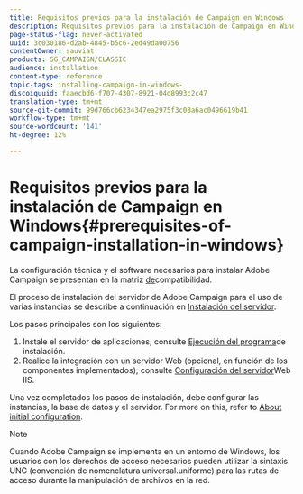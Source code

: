 ```yaml
---
title: Requisitos previos para la instalación de Campaign en Windows
description: Requisitos previos para la instalación de Campaign en Windows
page-status-flag: never-activated
uuid: 3c030186-d2ab-4845-b5c6-2ed49da00756
contentOwner: sauviat
products: SG_CAMPAIGN/CLASSIC
audience: installation
content-type: reference
topic-tags: installing-campaign-in-windows-
discoiquuid: faaecbd6-f707-4307-8921-04d8993c2c47
translation-type: tm+mt
source-git-commit: 99d766cb6234347ea2975f3c08a6ac0496619b41
workflow-type: tm+mt
source-wordcount: '141'
ht-degree: 12%

---
```



# Requisitos previos para la instalación de Campaign en Windows{#prerequisites-of-campaign-installation-in-windows}

La configuración técnica y el software necesarios para instalar Adobe Campaign se presentan en la matriz [de](../../rn/using/compatibility-matrix.md)compatibilidad.

El proceso de instalación del servidor de Adobe Campaign para el uso de varias instancias se describe a continuación en [Instalación del servidor](../../installation/using/installing-the-server.md).

Los pasos principales son los siguientes:

1. Instale el servidor de aplicaciones, consulte [Ejecución del programa](../../installation/using/installing-the-server.md#executing-the-installation-program)de instalación.
1. Realice la integración con un servidor Web (opcional, en función de los componentes implementados); consulte [Configuración del servidor](../../installation/using/integration-into-a-web-server-for-windows.md#configuring-the-iis-web-server)Web IIS.

Una vez completados los pasos de instalación, debe configurar las instancias, la base de datos y el servidor. For more on this, refer to [About initial configuration](../../installation/using/about-initial-configuration.md).

>[!NOTE]
>
>Cuando Adobe Campaign se implementa en un entorno de Windows, los usuarios con los derechos de acceso necesarios pueden utilizar la sintaxis UNC (convención de nomenclatura universal.uniforme) para las rutas de acceso durante la manipulación de archivos en la red.

